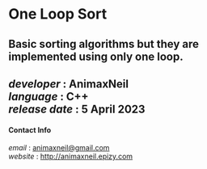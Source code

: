 # One Loop Sort
Basic sorting algorithms but they are implemented using only one loop.
---
*developer* : **AnimaxNeil**  
*language* : C++  
*release date* : 5 April 2023  
---
#### Contact Info  
*email* : animaxneil@gmail.com  
*website* : http://animaxneil.epizy.com  

